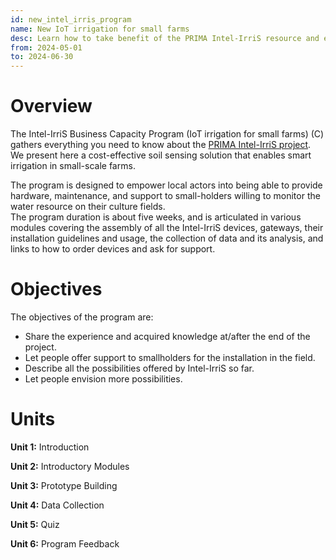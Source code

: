 ```yaml
---
id: new_intel_irris_program
name: New IoT irrigation for small farms
desc: Learn how to take benefit of the PRIMA Intel-IrriS resource and experience in your smart irrigation solution!
from: 2024-05-01
to: 2024-06-30
---
```


# Overview

The Intel-IrriS Business Capacity Program (IoT irrigation for small farms) (C) gathers everything you need to know about the [PRIMA Intel-IrriS project](https://intel-irris.eu/). We present here a cost-effective soil sensing solution that enables smart irrigation in small-scale farms.

The program is designed to empower local actors into being able to provide hardware, maintenance, and support to small-holders willing to monitor the water resource on their culture fields.  
The program duration is about five weeks, and is articulated in various modules covering the assembly of all the Intel-IrriS devices, gateways, their installation guidelines and usage, the collection of data and its analysis, and links to how to order devices and ask for support.



# Objectives

The objectives of the program are:
- Share the experience and acquired knowledge at/after the end of the project.
- Let people offer support to smallholders for the installation in the field.
- Describe all the possibilities offered by Intel-IrriS so far.
- Let people envision more possibilities.


Units
=====

**Unit 1:** Introduction

**Unit 2:** Introductory Modules

**Unit 3:** Prototype Building

**Unit 4:** Data Collection

**Unit 5:** Quiz

**Unit 6:** Program Feedback